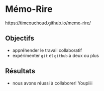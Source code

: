 # Mémo-Rire
https://timcouchoud.github.io/memo-rire/

## Objectifs
- appréhender le travail collaboratif
- expérimenter `git` et `github` à deux ou plus

## Résultats
- nous avons réussi à collaborer! Youpiiii
